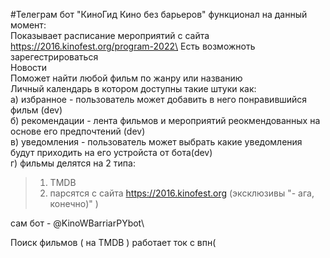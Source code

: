 #Телеграм бот "КиноГид Кино без барьеров" 
функционал на данный момент:\
Показывает расписание мероприятий с сайта https://2016.kinofest.org/program-2022\
Есть возможноть зарегестрироваться\
Новости\
Поможет найти любой фильм по жанру или названию\
Личный календарь в котором доступны такие штуки как:\
  a) избранное - пользователь может добавить в него понравившийся фильм (dev)\
  б) рекомендации - лента фильмов и мероприятий реокмендованных на основе его предпочтений (dev)\
  в) уведомления - пользователь может выбрать какие уведомления будут приходить на его устройста от бота(dev)\
  г) фильмы делятся на 2 типа:
  >1) TMDB
  >2) парсятся с сайта https://2016.kinofest.org (эксклюзивы "- ага, конечно)" ) 

  сам бот - @KinoWBarriarPYbot\

Поиск фильмов ( на TMDB ) работает ток с впн(
